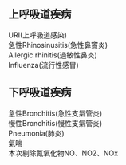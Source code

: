 ## 上呼吸道疾病
URI(上呼吸道感染)  
急性Rhinosinusitis(急性鼻竇炎)  
Allergic rhinitis(過敏性鼻炎)  
Influenza(流行性感冒)
## 下呼吸道疾病
急性Bronchitis(急性支氣管炎)  
慢性Bronchitis(慢性支氣管炎)  
Pneumonia(肺炎)  
氣喘  
本次剔除氮氧化物NO、NO2、NOx

